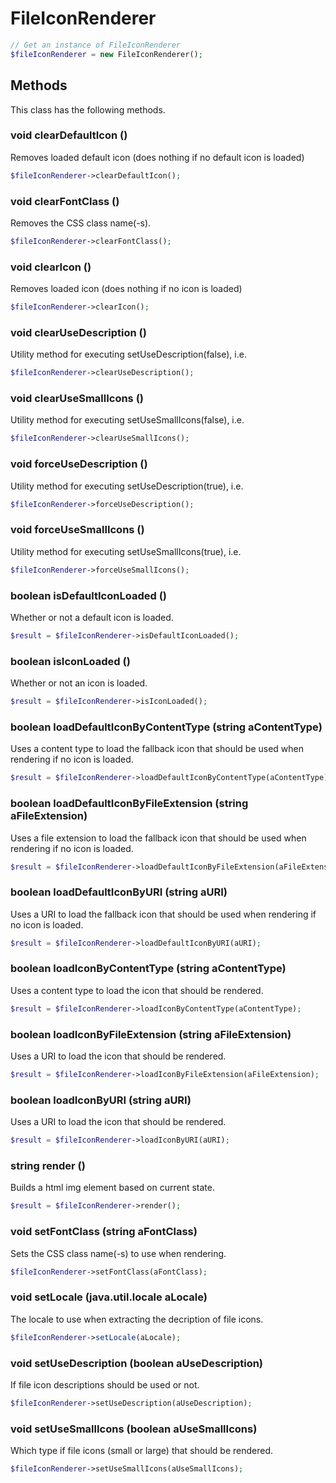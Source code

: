 # FileIconRenderer

```php
// Get an instance of FileIconRenderer
$fileIconRenderer = new FileIconRenderer();
```


## Methods
This class has the following methods.


### void clearDefaultIcon ()
Removes loaded default icon (does nothing if no default icon is loaded)

```php
$fileIconRenderer->clearDefaultIcon();
```


### void clearFontClass ()
Removes the CSS class name(-s).

```php
$fileIconRenderer->clearFontClass();
```


### void clearIcon ()
Removes loaded icon (does nothing if no icon is loaded)

```php
$fileIconRenderer->clearIcon();
```


### void clearUseDescription ()
Utility method for executing setUseDescription(false), i.e.

```php
$fileIconRenderer->clearUseDescription();
```


### void clearUseSmallIcons ()
Utility method for executing setUseSmallIcons(false), i.e.

```php
$fileIconRenderer->clearUseSmallIcons();
```


### void forceUseDescription ()
Utility method for executing setUseDescription(true), i.e.

```php
$fileIconRenderer->forceUseDescription();
```


### void forceUseSmallIcons ()
Utility method for executing setUseSmallIcons(true), i.e.

```php
$fileIconRenderer->forceUseSmallIcons();
```


### boolean isDefaultIconLoaded ()
Whether or not a default icon is loaded.

```php
$result = $fileIconRenderer->isDefaultIconLoaded();
```


### boolean isIconLoaded ()
Whether or not an icon is loaded.

```php
$result = $fileIconRenderer->isIconLoaded();
```


### boolean loadDefaultIconByContentType (string aContentType)
Uses a content type to load the fallback icon that should be used when rendering if no icon is loaded.

```php
$result = $fileIconRenderer->loadDefaultIconByContentType(aContentType);
```


### boolean loadDefaultIconByFileExtension (string aFileExtension)
Uses a file extension to load the fallback icon that should be used when rendering if no icon is loaded.

```php
$result = $fileIconRenderer->loadDefaultIconByFileExtension(aFileExtension);
```


### boolean loadDefaultIconByURI (string aURI)
Uses a URI to load the fallback icon that should be used when rendering if no icon is loaded.

```php
$result = $fileIconRenderer->loadDefaultIconByURI(aURI);
```


### boolean loadIconByContentType (string aContentType)
Uses a content type to load the icon that should be rendered.

```php
$result = $fileIconRenderer->loadIconByContentType(aContentType);
```


### boolean loadIconByFileExtension (string aFileExtension)
Uses a URI to load the icon that should be rendered.

```php
$result = $fileIconRenderer->loadIconByFileExtension(aFileExtension);
```


### boolean loadIconByURI (string aURI)
Uses a URI to load the icon that should be rendered.

```php
$result = $fileIconRenderer->loadIconByURI(aURI);
```


### string render ()
Builds a html img element based on current state.

```php
$result = $fileIconRenderer->render();
```


### void setFontClass (string aFontClass)
Sets the CSS class name(-s) to use when rendering.

```php
$fileIconRenderer->setFontClass(aFontClass);
```


### void setLocale (java.util.locale aLocale)
The locale to use when extracting the decription of file icons.

```php
$fileIconRenderer->setLocale(aLocale);
```


### void setUseDescription (boolean aUseDescription)
If file icon descriptions should be used or not.

```php
$fileIconRenderer->setUseDescription(aUseDescription);
```


### void setUseSmallIcons (boolean aUseSmallIcons)
Which type if file icons (small or large) that should be rendered.

```php
$fileIconRenderer->setUseSmallIcons(aUseSmallIcons);
```


